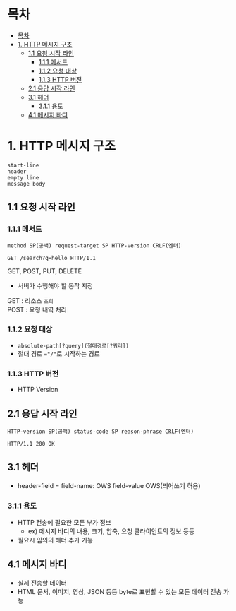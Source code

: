 # 목차
- [목차](#목차)
- [1. HTTP 메시지 구조](#1-http-메시지-구조)
  - [1.1 요청 시작 라인](#11-요청-시작-라인)
    - [1.1.1 메서드](#111-메서드)
    - [1.1.2 요청 대상](#112-요청-대상)
    - [1.1.3 HTTP 버전](#113-http-버전)
  - [2.1 응답 시작 라인](#21-응답-시작-라인)
  - [3.1 헤더](#31-헤더)
    - [3.1.1 용도](#311-용도)
  - [4.1 메시지 바디](#41-메시지-바디)

# 1. HTTP 메시지 구조

```
start-line
header
empty line
message body
```


## 1.1 요청 시작 라인

### 1.1.1 메서드
```
method SP(공백) request-target SP HTTP-version CRLF(엔터)

GET /search?q=hello HTTP/1.1
```

GET, POST, PUT, DELETE
- 서버가 수행해야 할 동작 지정

GET : 리소스 `조회` </br>
POST : 요청 내역 처리

### 1.1.2 요청 대상

- `absolute-path[?query](절대경로[?쿼리])`
- 절대 경로 `="/"`로 시작하는 경로

### 1.1.3 HTTP 버전
- HTTP Version

## 2.1 응답 시작 라인
```
HTTP-version SP(공백) status-code SP reason-phrase CRLF(엔터)

HTTP/1.1 200 OK
```

## 3.1 헤더

- header-field = field-name: OWS field-value OWS(띄어쓰기 허용)
### 3.1.1 용도

- HTTP 전송에 필요한 모든 부가 정보
  - ex) 메시지 바디의 내용, 크기, 압축, 요청 클라이언트의 정보 등등
- 필요시 임의의 헤더 추가 기능

## 4.1 메시지 바디
- 실제 전송할 데이터
- HTML 문서, 이미지, 영상, JSON 등등 byte로 표현할 수 있는 모든 데이터 전송 가능